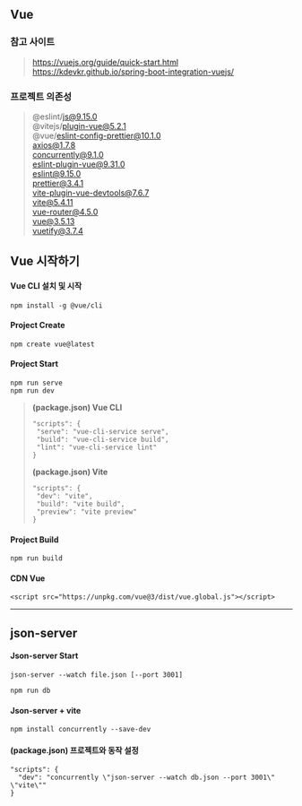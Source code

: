 ## Vue
### 참고 사이트
> https://vuejs.org/guide/quick-start.html <br>
> https://kdevkr.github.io/spring-boot-integration-vuejs/
  
### 프로젝트 의존성
> @eslint/js@9.15.0 <br>
> @vitejs/plugin-vue@5.2.1 <br>
> @vue/eslint-config-prettier@10.1.0 <br>
> axios@1.7.8 <br>
> concurrently@9.1.0 <br>
> eslint-plugin-vue@9.31.0 <br>
> eslint@9.15.0 <br>
> prettier@3.4.1 <br>
> vite-plugin-vue-devtools@7.6.7 <br>
> vite@5.4.11 <br>
> vue-router@4.5.0 <br>
> vue@3.5.13 <br>
> vuetify@3.7.4 <br>

## Vue 시작하기

#### Vue CLI 설치 및 시작
```
npm install -g @vue/cli
```

#### Project Create
```
npm create vue@latest
```

#### Project Start
```
npm run serve
npm run dev
```

> **(package.json) Vue CLI**
>```
> "scripts": {
>  "serve": "vue-cli-service serve",
>  "build": "vue-cli-service build",
>  "lint": "vue-cli-service lint"
> }
>```
> **(package.json) Vite**
> ```
> "scripts": {
>  "dev": "vite",
>  "build": "vite build",
>  "preview": "vite preview"
> }
> ```

#### Project Build
```
npm run build
```

#### CDN Vue
```
<script src="https://unpkg.com/vue@3/dist/vue.global.js"></script>
```


- - - - -

## json-server

#### Json-server Start
```
json-server --watch file.json [--port 3001]
```
```
npm run db
```

#### Json-server + vite
```
npm install concurrently --save-dev
```

#### (package.json) 프로젝트와 동작 설정
```
"scripts": {
  "dev": "concurrently \"json-server --watch db.json --port 3001\" \"vite\""
}
```
